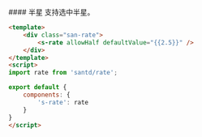
<text lang="cn">
#### 半星
支持选中半星。
</text>

```html
<template>
    <div class="san-rate">
        <s-rate allowHalf defaultValue="{{2.5}}" />
    </div>
</template>
<script>
import rate from 'santd/rate';

export default {
    components: {
        's-rate': rate
    }
}
</script>
```